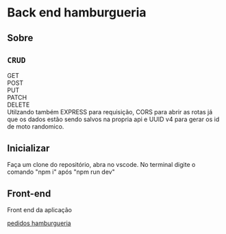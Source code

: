 # Back end hamburgueria

## Sobre

## `CRUD`
GET <br> POST<br> PUT<br> PATCH<br> DELETE<br>Utilzando também EXPRESS para requisição, CORS para abrir as rotas já que os dados estão sendo salvos na propria api e UUID v4 para gerar os id de moto  randomico.

## Inicializar
<p>Faça um clone do repositório, abra no vscode. No terminal digite o comando "npm i" após "npm run dev"</p>


    

## Front-end 

<p>Front end da aplicação </p>
<a href="[https://github.com/stanley-rodrigues/front-end-hamburgueria](https://github.com/kreby4555/Register-Request)https://github.com/kreby4555/Register-Request" >pedidos hamburgueria </a>

